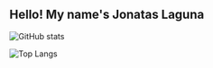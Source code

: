 ## Hello! My name's Jonatas Laguna

![GitHub stats](https://github-readme-stats.vercel.app/api?username=jonataslaguna&show_icons=true&theme=dark)

![Top Langs](https://github-readme-stats.vercel.app/api/top-langs/?username=jonataslaguna&layout=compact)
